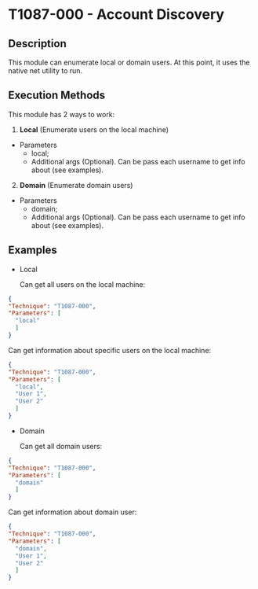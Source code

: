 
# T1087-000 - Account Discovery

## Description

  This module can enumerate local or domain users. At this point, it uses the native net utility to run.

## Execution Methods

  This module has 2 ways to work:

1. **Local** (Enumerate users on the local machine)
  - Parameters
    - local;
    - Additional args (Optional). Can be pass each username to get info about (see examples).
2. **Domain** (Enumerate domain users) 
  - Parameters
    - domain;
    - Additional args (Optional). Can be pass each username to get info about (see examples).

## Examples

- Local

  Can get all users on the local machine:

```json
{
"Technique": "T1087-000",
"Parameters": [
  "local"
  ]
}
```

  Can get information about specific users on the local machine:

```json
{
"Technique": "T1087-000",
"Parameters": [
  "local",
  "User 1",
  "User 2"
  ]
}
```

- Domain

  Can get all domain users:

```json
{
"Technique": "T1087-000",
"Parameters": [
  "domain"
  ]
}
```

  Can get information about domain user:

```json
{
"Technique": "T1087-000",
"Parameters": [
  "domain",
  "User 1",
  "User 2"
  ]
}
```